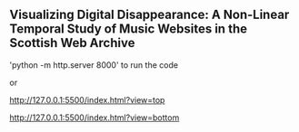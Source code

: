 ## Visualizing Digital Disappearance: A Non-Linear Temporal Study of Music Websites in the Scottish Web Archive

'python -m http.server 8000' to run the code

or

http://127.0.0.1:5500/index.html?view=top

http://127.0.0.1:5500/index.html?view=bottom
